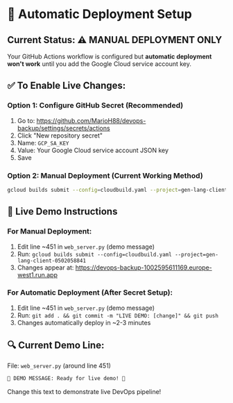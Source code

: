 # 🚀 Automatic Deployment Setup

## Current Status: ⚠️ MANUAL DEPLOYMENT ONLY

Your GitHub Actions workflow is configured but **automatic deployment won't work** until you add the Google Cloud service account key.

## ✅ To Enable Live Changes:

### Option 1: Configure GitHub Secret (Recommended)
1. Go to: https://github.com/MarioH88/devops-backup/settings/secrets/actions
2. Click "New repository secret"
3. Name: `GCP_SA_KEY`
4. Value: Your Google Cloud service account JSON key
5. Save

### Option 2: Manual Deployment (Current Working Method)
```bash
gcloud builds submit --config=cloudbuild.yaml --project=gen-lang-client-0502058841
```

## 🎯 Live Demo Instructions

### For Manual Deployment:
1. Edit line ~451 in `web_server.py` (demo message)
2. Run: `gcloud builds submit --config=cloudbuild.yaml --project=gen-lang-client-0502058841`
3. Changes appear at: https://devops-backup-1002595611169.europe-west1.run.app

### For Automatic Deployment (After Secret Setup):
1. Edit line ~451 in `web_server.py` (demo message)
2. Run: `git add . && git commit -m "LIVE DEMO: [change]" && git push`
3. Changes automatically deploy in ~2-3 minutes

## 🔍 Current Demo Line:
File: `web_server.py` (around line 451)
```html
🚀 DEMO MESSAGE: Ready for live demo! 🚀
```

Change this text to demonstrate live DevOps pipeline!